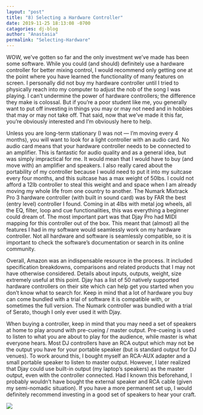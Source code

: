 ```yaml
---
layout: "post"
title: "8) Selecting a Hardware Controller"
date: 2019-11-25 18:13:08 -0700
catagories: dj-blog
author: "Anastasia"
permalink: "Selecting-Hardware"
---
```


WOW, we’ve gotten so far and the only investment we’ve made has been some software. While you could (and should) definitely use a hardware controller for better mixing control, I would recommend only getting one at the point where you have learned the functionality of many features on screen. I personally did not buy my hardware controller until I tried to physically reach into my computer to adjust the nob of the song I was playing. I can’t undermine the power of hardware controllers; the difference they make is colossal. But if you’re a poor student like me, you generally want to put off investing in things you may or may not need and in hobbies that may or may not take off. That said, now that we’ve made it this far, you’re obviously interested and I’m obviously here to help.

Unless you are long-term stationary (I was not — I’m moving every 4 months), you will want to look for a light controller with an audio card. No audio card means that your hardware controller needs to be connected to an amplifier. This is fantastic for audio quality and as a general idea, but was simply impractical for me. It would mean that I would have to buy (and move with) an amplifier and speakers. I also really cared about the portability of my controller because I would need to put it into my suitcase every four months, and this suitcase has a max weight of 50lbs. I could not afford a 12lb controller to steal this weight and and space when I am already moving my whole life from one country to another.
The Numark Mixtrack Pro 3 hardware controller (with built in sound card) was by FAR the best (entry level) controller I found. Coming in at 4lbs with metal jog wheels, all the EQ, filter, loop and cue functionalities, this was everything a beginner could dream of. The most important part was that Djay Pro had MIDI mapping for this controller out of the box. This meant that (almost) all the features I had in my software would seamlessly work on my hardware controller. Not all hardware and software is seamlessly compatible, so it is important to check the software’s documentation or search in its online community.

Overall, Amazon was an indispensable resource in the process. It included specification breakdowns, comparisons and related products that I may not have otherwise considered. Details about inputs, outputs, weight, size extremely useful at this point. Djay has a list of 50 natively supported hardware controllers on their site which can help get you started when you don’t know what to search for. Keep in mind that a lot of hardware you buy can come bundled with a trial of software it is compatible with, or sometimes the full version. The Numark controller was bundled with a trial of Serato, though I only ever used it with Djay.

When buying a controller, keep in mind that you may need a set of speakers at home to play around with pre-cueing / master output. Pre-cueing is used to listen to what you are about to play for the audience, while master is what everyone hears. Most DJ controllers have an RCA output which may not be the output you have for your portable speaker (but is standard output for DJ venues). To work around this, I bought myself an RCA-AUX adapter and a small portable speaker to listen to master output. However, I later realized that Djay could use built-in output (my laptop’s speakers) as the master output, even with the controller connected. Had I known this beforehand, I probably wouldn’t have bought the external speaker and RCA cable (given my semi-nomadic situation). If you have a more permanent set up, I would definitely recommend investing in a good set of speakers to hear your craft.

<img src="https://miro.medium.com/max/1096/1*09-u1YulwTD67QTNpAuWYQ.png">
